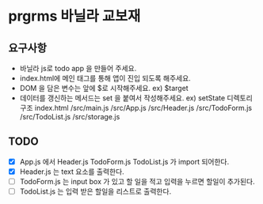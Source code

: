 # prgrms 바닐라 교보재
## 요구사항
- 바닐라 js로 todo app 을 만들어 주세요.
- index.html에 메인 태그를 통해 앱이 진입 되도록 해주세요.
- DOM 을 담은 변수는 앞에 $로 시작해주세요. ex) $target
- 데이터를 갱신하는 메서드는 set 을 붙여서 작성해주세요. ex) setState
디렉토리구조
index.html
/src/main.js
/src/App.js
/src/Header.js
/src/TodoForm.js
/src/TodoList.js
/src/storage.js
## TODO
- [x] App.js 에서 Header.js TodoForm.js TodoList.js 가 import 되어한다.
- [x] Header.js 는 text 요소를 출력한다.
- [ ] TodoForm.js 는 input box 가 있고 할 일을 적고 입력을 누르면 할일이 추가된다.
- [ ] TodoList.js 는 입력 받은 할일을 리스트로 출력한다.